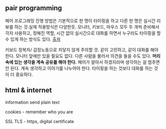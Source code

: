 ## pair programming

페어 프로그래밍 진행 방법은 기본적으로 한 명이 타이핑을 하고 다른 한 명은 실시간 리뷰를 하는 것.실제 적용방식은 다양한듯. 모니터, 키보드, 마우스 모두 두 개씩 준비해서 각자 사용하고, 정해진 역할, 시간 없이 실시간으로 대화를 하면서 누구라도 타이핑을 할 수 있게 하는 방식도 있다. [출처](https://kihoonkim.github.io/2018/01/01/Agile/pair-programming/) 

키보드 정복자/ 감정노동으로 치닿지 않게 주의할 것. 같이 고민하고, 같이 대화를 해야 한다. 모니터 앞에만 있을 필요도 없다. 다른 사람을 불러서 의견을 들을 수도 있다. **머리 속에 있는 생각을 계속 공유를 해야 한다.** 페어가 알아서 하겠지라며 생각하는 걸 멈추면 안 된다. 계속 생각하고 이야기를 나누어야 한다. 타이핑을 하는 것보다 대화를 하는 것이 더 중요하다.

## html & internet

information send plain text

cookies - remember who you are

SSL TLS - https, digital certificate 